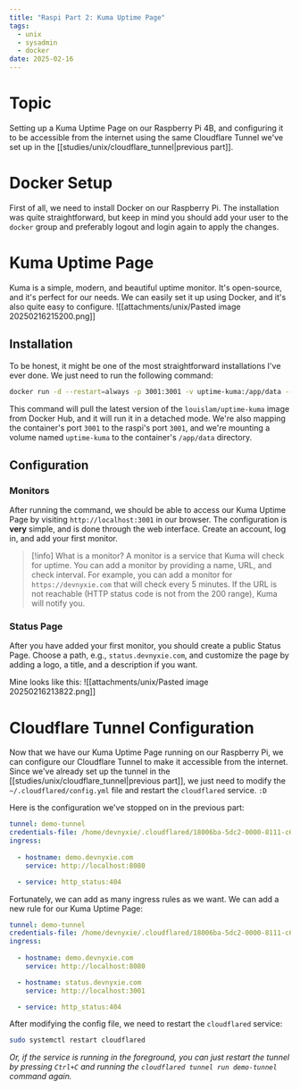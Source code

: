 ```yaml
---
title: "Raspi Part 2: Kuma Uptime Page" 
tags:
  - unix
  - sysadmin
  - docker
date: 2025-02-16
---
```


# Topic
Setting up a Kuma Uptime Page on our Raspberry Pi 4B, and configuring it to be accessible from the internet using the same Cloudflare Tunnel we've set up in the [[studies/unix/cloudflare_tunnel|previous part]].

# Docker Setup
First of all, we need to install Docker on our Raspberry Pi. The installation was quite straightforward, but keep in mind you should add your user to the `docker` group and preferably logout and login again to apply the changes.

# Kuma Uptime Page
Kuma is a simple, modern, and beautiful uptime monitor. It's open-source, and it's perfect for our needs. We can easily set it up using Docker, and it's also quite easy to configure.
![[attachments/unix/Pasted image 20250216215200.png]]
## Installation
To be honest, it might be one of the most straightforward installations I've ever done. We just need to run the following command:

```bash
docker run -d --restart=always -p 3001:3001 -v uptime-kuma:/app/data --name uptime-kuma louislam/uptime-kuma:1
```

This command will pull the latest version of the `louislam/uptime-kuma` image from Docker Hub, and it will run it in a detached mode. We're also mapping the container's port `3001` to the raspi's port `3001`, and we're mounting a volume named `uptime-kuma` to the container's `/app/data` directory.

## Configuration

### Monitors

After running the command, we should be able to access our Kuma Uptime Page by visiting `http://localhost:3001` in our browser. The configuration is **very** simple, and is done through the web interface. Create an account, log in, and add your first monitor.

> [!info] What is a monitor?
> A monitor is a service that Kuma will check for uptime. You can add a monitor by providing a name, URL, and check interval. For example, you can add a monitor for `https://devnyxie.com` that will check every 5 minutes. If the URL is not reachable (HTTP status code is not from the 200 range), Kuma will notify you.

### Status Page

After you have added your first monitor, you should create a public Status Page. Choose a path, e.g., `status.devnyxie.com`, and customize the page by adding a logo, a title, and a description if you want.

Mine looks like this:
![[attachments/unix/Pasted image 20250216213822.png]]


# Cloudflare Tunnel Configuration

Now that we have our Kuma Uptime Page running on our Raspberry Pi, we can configure our Cloudflare Tunnel to make it accessible from the internet. Since we've already set up the tunnel in the [[studies/unix/cloudflare_tunnel|previous part]], we just need to modify the `~/.cloudflared/config.yml` file and restart the `cloudflared` service. `:D`


Here is the configuration we've stopped on in the previous part:

```yaml title="config.yml"
tunnel: demo-tunnel
credentials-file: /home/devnyxie/.cloudflared/18006ba-5dc2-0000-8111-c625b010169.json
ingress:
  
  - hostname: demo.devnyxie.com
    service: http://localhost:8080

  - service: http_status:404
```

Fortunately, we can add as many ingress rules as we want. We can add a new rule for our Kuma Uptime Page:

```yaml title="config.yml" {8-9}
tunnel: demo-tunnel
credentials-file: /home/devnyxie/.cloudflared/18006ba-5dc2-0000-8111-c625b010169.json
ingress:
  
  - hostname: demo.devnyxie.com
    service: http://localhost:8080

  - hostname: status.devnyxie.com
    service: http://localhost:3001

  - service: http_status:404
```

After modifying the config file, we need to restart the `cloudflared` service:

```bash
sudo systemctl restart cloudflared
```

*Or, if the service is running in the foreground, you can just restart the tunnel by pressing `Ctrl+C` and running the `cloudflared tunnel run demo-tunnel` command again.*

